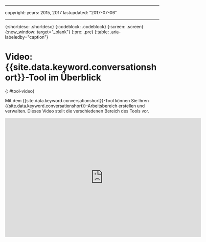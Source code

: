 
---

copyright:
  years: 2015, 2017
lastupdated: "2017-07-06"

---

{:shortdesc: .shortdesc}
{:codeblock: .codeblock}
{:screen: .screen}
{:new_window: target="_blank"}
{:pre: .pre}
{:table: .aria-labeledby="caption"}

# Video: {{site.data.keyword.conversationshort}}-Tool im Überblick
{: #tool-video}

Mit dem {{site.data.keyword.conversationshort}}-Tool können Sie Ihren {{site.data.keyword.conversationshort}}-Arbeitsbereich erstellen und verwalten. Dieses Video stellt die verschiedenen Bereich des Tools vor.

<p>
  <div class="embed-responsive embed-responsive-16by9">
    <iframe class="embed-responsive-item" id="youtubeplayer" type="text/html" width="640" height="390" src="https://www.youtube.com/embed/sSfTcxDrmSI?rel=0" frameborder="0" webkitallowfullscreen mozallowfullscreen allowfullscreen> </iframe>
  </div>
</p>
